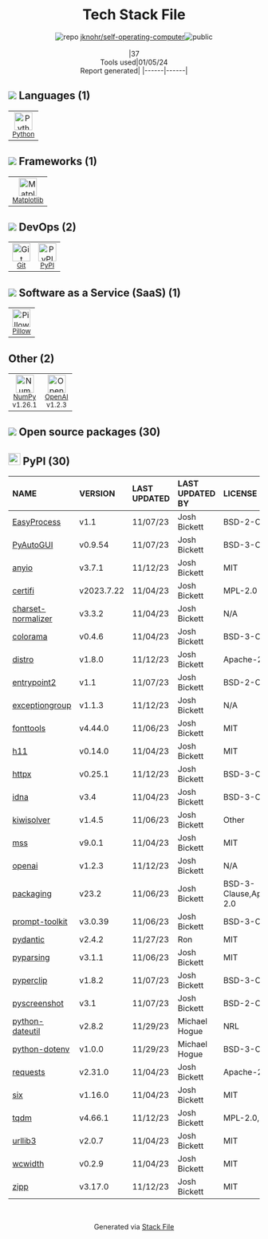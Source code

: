 <!--
&lt;--- Readme.md Snippet without images Start ---&gt;
## Tech Stack
jknohr/self-operating-computer is built on the following main stack:

- [Python](https://www.python.org) – Languages
- [NumPy](http://www.numpy.org/) – Data Science Tools
- [Pillow](https://python-pillow.github.io/) – Image Processing and Management
- [Matplotlib](http://matplotlib.org) – Charting Libraries
- [OpenAI](https://openai.com/) – Large Language Models

Full tech stack [here](/techstack.md)

&lt;--- Readme.md Snippet without images End ---&gt;

&lt;--- Readme.md Snippet with images Start ---&gt;
## Tech Stack
jknohr/self-operating-computer is built on the following main stack:

- <img width='25' height='25' src='https://img.stackshare.io/service/993/pUBY5pVj.png' alt='Python'/> [Python](https://www.python.org) – Languages
- <img width='25' height='25' src='https://img.stackshare.io/service/2179/default_332f874a2edb2686f578aa6389313efcea1eec41.png' alt='NumPy'/> [NumPy](http://www.numpy.org/) – Data Science Tools
- <img width='25' height='25' src='https://img.stackshare.io/service/2375/default_1f67b0ca7416a9f52beb655f90b5602d5ef74b75.jpg' alt='Pillow'/> [Pillow](https://python-pillow.github.io/) – Image Processing and Management
- <img width='25' height='25' src='https://img.stackshare.io/service/2993/2DZC4KaA_400x400.jpg' alt='Matplotlib'/> [Matplotlib](http://matplotlib.org) – Charting Libraries
- <img width='25' height='25' src='https://img.stackshare.io/service/48786/default_8b1119bcbb159cebebc2f6cfc9cd2e359b169d22.jpg' alt='OpenAI'/> [OpenAI](https://openai.com/) – Large Language Models

Full tech stack [here](/techstack.md)

&lt;--- Readme.md Snippet with images End ---&gt;
-->
<div align="center">

# Tech Stack File
![](https://img.stackshare.io/repo.svg "repo") [jknohr/self-operating-computer](https://github.com/jknohr/self-operating-computer)![](https://img.stackshare.io/public_badge.svg "public")
<br/><br/>
|37<br/>Tools used|01/05/24 <br/>Report generated|
|------|------|
</div>

## <img src='https://img.stackshare.io/languages.svg'/> Languages (1)
<table><tr>
  <td align='center'>
  <img width='36' height='36' src='https://img.stackshare.io/service/993/pUBY5pVj.png' alt='Python'>
  <br>
  <sub><a href="https://www.python.org">Python</a></sub>
  <br>
  <sub></sub>
</td>

</tr>
</table>

## <img src='https://img.stackshare.io/frameworks.svg'/> Frameworks (1)
<table><tr>
  <td align='center'>
  <img width='36' height='36' src='https://img.stackshare.io/service/2993/2DZC4KaA_400x400.jpg' alt='Matplotlib'>
  <br>
  <sub><a href="http://matplotlib.org">Matplotlib</a></sub>
  <br>
  <sub></sub>
</td>

</tr>
</table>

## <img src='https://img.stackshare.io/devops.svg'/> DevOps (2)
<table><tr>
  <td align='center'>
  <img width='36' height='36' src='https://img.stackshare.io/service/1046/git.png' alt='Git'>
  <br>
  <sub><a href="http://git-scm.com/">Git</a></sub>
  <br>
  <sub></sub>
</td>

<td align='center'>
  <img width='36' height='36' src='https://img.stackshare.io/service/12572/-RIWgodF_400x400.jpg' alt='PyPI'>
  <br>
  <sub><a href="https://pypi.org/">PyPI</a></sub>
  <br>
  <sub></sub>
</td>

</tr>
</table>

## <img src='https://img.stackshare.io/saas.svg'/> Software as a Service (SaaS) (1)
<table><tr>
  <td align='center'>
  <img width='36' height='36' src='https://img.stackshare.io/service/2375/default_1f67b0ca7416a9f52beb655f90b5602d5ef74b75.jpg' alt='Pillow'>
  <br>
  <sub><a href="https://python-pillow.github.io/">Pillow</a></sub>
  <br>
  <sub></sub>
</td>

</tr>
</table>

## Other (2)
<table><tr>
  <td align='center'>
  <img width='36' height='36' src='https://img.stackshare.io/service/2179/default_332f874a2edb2686f578aa6389313efcea1eec41.png' alt='NumPy'>
  <br>
  <sub><a href="http://www.numpy.org/">NumPy</a></sub>
  <br>
  <sub>v1.26.1</sub>
</td>

<td align='center'>
  <img width='36' height='36' src='https://img.stackshare.io/service/48786/default_8b1119bcbb159cebebc2f6cfc9cd2e359b169d22.jpg' alt='OpenAI'>
  <br>
  <sub><a href="https://openai.com/">OpenAI</a></sub>
  <br>
  <sub>v1.2.3</sub>
</td>

</tr>
</table>


## <img src='https://img.stackshare.io/group.svg' /> Open source packages (30)</h2>

## <img width='24' height='24' src='https://img.stackshare.io/service/12572/-RIWgodF_400x400.jpg'/> PyPI (30)

|NAME|VERSION|LAST UPDATED|LAST UPDATED BY|LICENSE|VULNERABILITIES|
|:------|:------|:------|:------|:------|:------|
|[EasyProcess](https://pypi.org/project/EasyProcess)|v1.1|11/07/23|Josh Bickett |BSD-2-Clause|N/A|
|[PyAutoGUI](https://pypi.org/project/PyAutoGUI)|v0.9.54|11/07/23|Josh Bickett |BSD-3-Clause|N/A|
|[anyio](https://pypi.org/project/anyio)|v3.7.1|11/12/23|Josh Bickett |MIT|N/A|
|[certifi](https://pypi.org/project/certifi)|v2023.7.22|11/04/23|Josh Bickett |MPL-2.0|N/A|
|[charset-normalizer](https://pypi.org/project/charset-normalizer)|v3.3.2|11/04/23|Josh Bickett |N/A|N/A|
|[colorama](https://pypi.org/project/colorama)|v0.4.6|11/04/23|Josh Bickett |BSD-3-Clause|N/A|
|[distro](https://pypi.org/project/distro)|v1.8.0|11/12/23|Josh Bickett |Apache-2.0|N/A|
|[entrypoint2](https://pypi.org/project/entrypoint2)|v1.1|11/07/23|Josh Bickett |BSD-2-Clause|N/A|
|[exceptiongroup](https://pypi.org/project/exceptiongroup)|v1.1.3|11/12/23|Josh Bickett |N/A|N/A|
|[fonttools](https://pypi.org/project/fonttools)|v4.44.0|11/06/23|Josh Bickett |MIT|N/A|
|[h11](https://pypi.org/project/h11)|v0.14.0|11/04/23|Josh Bickett |MIT|N/A|
|[httpx](https://pypi.org/project/httpx)|v0.25.1|11/12/23|Josh Bickett |BSD-3-Clause|N/A|
|[idna](https://pypi.org/project/idna)|v3.4|11/04/23|Josh Bickett |BSD-3-Clause|N/A|
|[kiwisolver](https://pypi.org/project/kiwisolver)|v1.4.5|11/06/23|Josh Bickett |Other|N/A|
|[mss](https://pypi.org/project/mss)|v9.0.1|11/04/23|Josh Bickett |MIT|N/A|
|[openai](https://pypi.org/project/openai)|v1.2.3|11/12/23|Josh Bickett |N/A|N/A|
|[packaging](https://pypi.org/project/packaging)|v23.2|11/06/23|Josh Bickett |BSD-3-Clause,Apache-2.0|N/A|
|[prompt-toolkit](https://pypi.org/project/prompt-toolkit)|v3.0.39|11/06/23|Josh Bickett |BSD-3-Clause|N/A|
|[pydantic](https://pypi.org/project/pydantic)|v2.4.2|11/27/23|Ron |MIT|N/A|
|[pyparsing](https://pypi.org/project/pyparsing)|v3.1.1|11/06/23|Josh Bickett |MIT|N/A|
|[pyperclip](https://pypi.org/project/pyperclip)|v1.8.2|11/07/23|Josh Bickett |BSD-3-Clause|N/A|
|[pyscreenshot](https://pypi.org/project/pyscreenshot)|v3.1|11/07/23|Josh Bickett |BSD-2-Clause|N/A|
|[python-dateutil](https://pypi.org/project/python-dateutil)|v2.8.2|11/29/23|Michael Hogue |NRL|N/A|
|[python-dotenv](https://pypi.org/project/python-dotenv)|v1.0.0|11/29/23|Michael Hogue |BSD-3-Clause|N/A|
|[requests](https://pypi.org/project/requests)|v2.31.0|11/04/23|Josh Bickett |Apache-2.0|N/A|
|[six](https://pypi.org/project/six)|v1.16.0|11/04/23|Josh Bickett |MIT|N/A|
|[tqdm](https://pypi.org/project/tqdm)|v4.66.1|11/12/23|Josh Bickett |MPL-2.0,MIT|N/A|
|[urllib3](https://pypi.org/project/urllib3)|v2.0.7|11/04/23|Josh Bickett |MIT|N/A|
|[wcwidth](https://pypi.org/project/wcwidth)|v0.2.9|11/04/23|Josh Bickett |MIT|N/A|
|[zipp](https://pypi.org/project/zipp)|v3.17.0|11/12/23|Josh Bickett |MIT|N/A|

<br/>
<div align='center'>

Generated via [Stack File](https://github.com/marketplace/stack-file)
